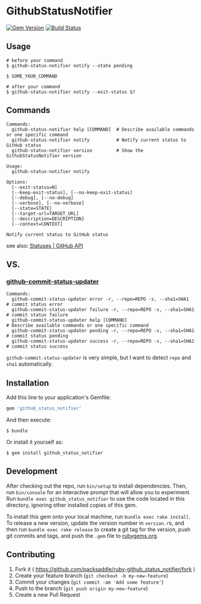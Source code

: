 # GithubStatusNotifier

[![Gem Version](http://img.shields.io/gem/v/github_status_notifier.svg?style=flat)](http://badge.fury.io/rb/github_status_notifier)
[![Build Status](http://img.shields.io/travis/packsaddle/ruby-github_status_notifier/master.svg?style=flat)](https://travis-ci.org/packsaddle/ruby-github_status_notifier)

## Usage

```
# before your command
$ github-status-notifier notify --state pending

$ SOME_YOUR_COMMAND

# after your command
$ github-status-notifier notify --exit-status $?
```

## Commands

```
Commands:
  github-status-notifier help [COMMAND]  # Describe available commands or one specific command
  github-status-notifier notify          # Notify current status to GitHub status
  github-status-notifier version         # Show the GithubStatusNotifier version

Usage:
  github-status-notifier notify

Options:
  [--exit-status=N]
  [--keep-exit-status], [--no-keep-exit-status]
  [--debug], [--no-debug]
  [--verbose], [--no-verbose]
  [--state=STATE]
  [--target-url=TARGET_URL]
  [--description=DESCRIPTION]
  [--context=CONTEXT]

Notify current status to GitHub status
```

see also: [Statuses | GitHub API](https://developer.github.com/v3/repos/statuses/)

## VS.

### [github-commit-status-updater](https://github.com/joker1007/github-commit-status-updater)

```
Commands:
  github-commit-status-updater error -r, --repo=REPO -s, --sha1=SHA1    # commit status error
  github-commit-status-updater failure -r, --repo=REPO -s, --sha1=SHA1  # commit status failure
  github-commit-status-updater help [COMMAND]                           # Describe available commands or one specific command
  github-commit-status-updater pending -r, --repo=REPO -s, --sha1=SHA1  # commit status pending
  github-commit-status-updater success -r, --repo=REPO -s, --sha1=SHA1  # commit status success
```

`github-commit-status-updater` is very simple, but I want to detect `repo` and `sha1` automatically.

## Installation

Add this line to your application's Gemfile:

```ruby
gem 'github_status_notifier'
```

And then execute:

    $ bundle

Or install it yourself as:

    $ gem install github_status_notifier

## Development

After checking out the repo, run `bin/setup` to install dependencies. Then, run `bin/console` for an interactive prompt that will allow you to experiment. Run `bundle exec github_status_notifier` to use the code located in this directory, ignoring other installed copies of this gem.

To install this gem onto your local machine, run `bundle exec rake install`. To release a new version, update the version number in `version.rb`, and then run `bundle exec rake release` to create a git tag for the version, push git commits and tags, and push the `.gem` file to [rubygems.org](https://rubygems.org).

## Contributing

1. Fork it ( https://github.com/packsaddle/ruby-github_status_notifier/fork )
2. Create your feature branch (`git checkout -b my-new-feature`)
3. Commit your changes (`git commit -am 'Add some feature'`)
4. Push to the branch (`git push origin my-new-feature`)
5. Create a new Pull Request
